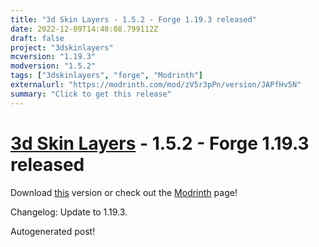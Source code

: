 ```yaml
---
title: "3d Skin Layers - 1.5.2 - Forge 1.19.3 released"
date: 2022-12-09T14:48:08.799112Z
draft: false
project: "3dskinlayers"
mcversion: "1.19.3"
modversion: "1.5.2"
tags: ["3dskinlayers", "forge", "Modrinth"]
externalurl: "https://modrinth.com/mod/zV5r3pPn/version/JAPfHv5N"
summary: "Click to get this release"
---
```

# [3d Skin Layers](/project/3dskinlayers) - 1.5.2 - Forge 1.19.3 released
Download [this](https://modrinth.com/mod/zV5r3pPn/version/JAPfHv5N) version or check out the [Modrinth](https://modrinth.com/mod/zV5r3pPn) page!

Changelog: Update to 1.19.3.

Autogenerated post!
